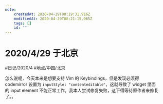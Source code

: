 ```yaml
---
note:
    createdAt: 2020-04-29T08:19:31.916Z
    modifiedAt: 2020-04-29T08:21:15.065Z
    tags: []
    id: ""
---
```

# 2020/4/29 于北京
#日记/2020/4 #地点/中国/北京  

怎么说呢，今天本来是想要支持 Vim 的 Keybindings，但是发现必须得 codemirror 设置为 `inputStyle: "contenteditable"`，这就导致了 widget 里面的 input element 不能正常工作。我本人尝试修复失败，这下得等待原作者来修复了。。
  